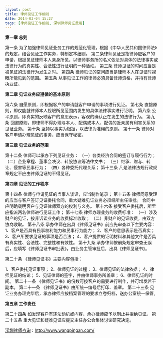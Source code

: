 ```yaml
---
layout: post
title: 律师见证工作细则
date: 2014-03-04 15:27
tags: [律师见证工作细则, 深圳律师见证费用]
---
```

<strong>第一章 总则</strong>

第一条 为了加强律师见证业务工作的规范化管理，根据《中华人民共和国律师法》的规定，结合见证工作实务，特制定本细则。
第二条律师见证是指律师应客户的申请，根据见证律师本人亲身所见，以律师事务所的名义依法对具体的法律事实或法律行为的真实性、合法性进行证明的一种活动。
第三条 律师见证的时间应当是被见证的法律行为发生之时。
第四条 律师见证的空间应当是律师本人在见证时视眼所能见到的范围。
第五条 从事见证工作的律师必须具备律师资格，并持有律师执业证。

<strong>第二章 见证业务应遵循的基本原则</strong>

第六条 自愿原则，即根据客户的申请就客户申请的事项进行见证。
第七条 直接原则，即仅能就律师本人视眼所见范围内发生的具体法律事实进行证明。
第八条 公平原则，即真实的反映客户的意思表示，客观的确认正在发生的法律行为。
第九条 回避原则，即律师不得办理与本人、配偶或本人、配偶的近亲属有利害关系的见证业务。
第十条 坚持以事实为根据，以法律为准绳的原则。
第十一条 律师对客户申请办理见证的事务，应当保守秘密。

<strong>第三章 见证业务的范围</strong>

第十二条 律师可以承办下列见证业务：
（一）各类经济合同的签订与履行行为；
（二）企业章程、董事会决议、转股协议等法律文书；
（三）继承、赠与、转让、侵害等民事行为；
（四）各种委托代理关系；
第十三条 凡是法律法规行政规章规定不应由律师见证的不得见证。

<strong>第四章 见证的工作程序</strong>

第十四条 律师与申请见证的当事人谈话，应当制作笔录；
第十五条 律师同意受理的应当与客户签订见证委托合同，重大疑难见证业务必须经所主任审批。
合同中应明确载明客户与见证律师双方的权利与义务。
第十六条 接受客户委托后，所里应指派两名律师进行见证工作；
第十七条 律师办理业务的收费标准：
（一）涉及财产的见证，按非诉讼业务的收费标准收取；
（二）非财产的见证收费，由双方协商收取。
第十八条 承办律师在出具《律师见证书》前应先审查以下主要内容：
1、客户是否具有民事权利能力和民事行为能力；
2、客户的意思表示是否真实；
3、客户所要求见证的事项是否合法；
4、客户提供的证明材料和其他文件是否具有真实性、合法性、完整性和有效性。
第十九条 承办律师按前条规定审查无误后，应填写《律师见证书审批表》，由业务主管审批后，出具《律师见证书》。

第二十条 《律师见证书》主要内容包括：

1、客户委托见证事项；
2、律师见证的过程；
3、律师见证的法律依据；
4、律师见证的结论；
5、见证律师的签字，并由律师事务所盖章；
6、律师见证的时间。
第二十一条 《律师见证书》的份数可按客户的需要进行制作，并可增发若干副本。
第二十一条 《律师见证书》由所统一编号后打印、盖章。
第二十三条 见证业务办理完毕后，承办律师应按档案管理的要求立卷归档，送办公室统一保管。

<strong>第五章 工作责任</strong>

第二十四条 如发现客户有违法动机或内容，承办律师应予以制止并拒绝见证。
第二十五条 重大见证和疑难见证应提交主任办公会集体讨论研究决定。


<a href="http://www.wangpingan.com/">深圳律师咨询</a>：<a href="http://www.wangpingan.com/">http://www.wangpingan.com/</a>

